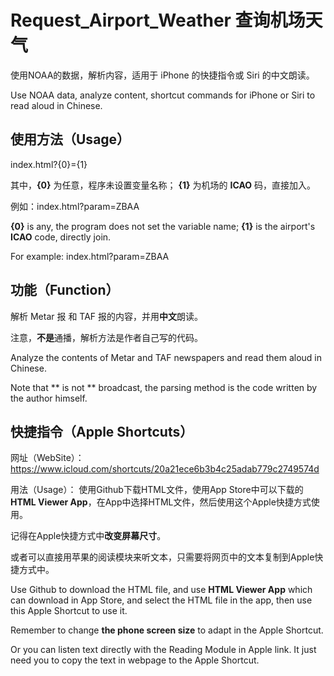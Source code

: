 # Request_Airport_Weather 查询机场天气
使用NOAA的数据，解析内容，适用于 iPhone 的快捷指令或 Siri 的中文朗读。

Use NOAA data,  analyze content, shortcut commands for iPhone or Siri to read aloud in Chinese.

## 使用方法（Usage）
index.html?{0}={1}

其中，**{0}** 为任意，程序未设置变量名称；
**{1}** 为机场的 **ICAO** 码，直接加入。

例如：index.html?param=ZBAA

**{0}** is any, the program does not set the variable name;
**{1}** is the airport's **ICAO** code, directly join.

For example: index.html?param=ZBAA

## 功能（Function）
解析 Metar 报 和 TAF 报的内容，并用**中文**朗读。

注意，**不是**通播，解析方法是作者自己写的代码。

Analyze the contents of Metar and TAF newspapers and read them aloud in Chinese.

Note that ** is not ** broadcast, the parsing method is the code written by the author himself.

## 快捷指令（Apple Shortcuts）
网址（WebSite）：https://www.icloud.com/shortcuts/20a21ece6b3b4c25adab779c2749574d

用法（Usage）：
使用Github下载HTML文件，使用App Store中可以下载的**HTML Viewer App**，在App中选择HTML文件，然后使用这个Apple快捷方式使用。

记得在Apple快捷方式中**改变屏幕尺寸**。

或者可以直接用苹果的阅读模块来听文本，只需要将网页中的文本复制到Apple快捷方式中。

Use Github to download the HTML file, and use **HTML Viewer App** which can download in App Store, and select the HTML file in the app, then use this Apple Shortcut to use it. 

Remember to change **the phone screen size** to adapt in the Apple Shortcut.

Or you can listen text directly with the Reading Module in Apple link. It just need you to copy the text in webpage to the Apple Shortcut.
